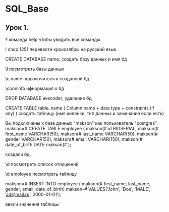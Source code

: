 # SQL_Base

## Урок 1.

\? команда help чтобы увидить все команды

\! chcp 1251 перевести крокозябры на русский язык


CREATE DATABASE name; создать базу данных и имя бд

\l посмотреть базы данных

\c name подключиться к созданной бд

\conninfo ифнормация о бд

DROP DATABASE avecoder; удаление бд

CREATE TABLE table_name (
    Column name + data type + constraints (if any)
) создать таблицу (имя колонки, тип данных и замечания если есть)

Вы подключены к базе данных "makson" как пользователь "postgres".
makson=# CREATE TABLE employee (
makson(# id BIGSERIAL,
makson(# first_name VARCHAR(50),
makson(# last_name VARCHAR(50),
makson(# gender VARCHAR(50),
makson(# email VARCHAR(150),
makson(# date_of_birth DATE
makson(# );

создали бд.

\d посмотреть список отношений

\d employee посмотреть таблицу

makson=# INSERT INTO employee (
makson(# first_name, last_name, gender, email, date_of_birth)
makson-# VALUES('John', 'Doe', 'MALE', 'Jd@mail.ru','2000-01-01');

ввели значения таблицы




